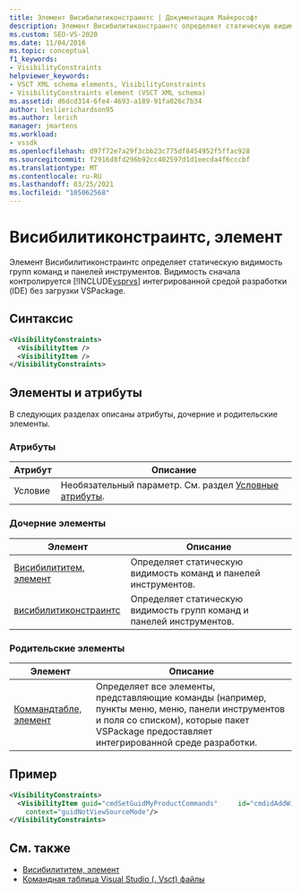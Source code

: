 ```yaml
---
title: Элемент Висибилитиконстраинтс | Документация Майкрософт
description: Элемент Висибилитиконстраинтс определяет статическую видимость групп команд и панелей инструментов.
ms.custom: SEO-VS-2020
ms.date: 11/04/2016
ms.topic: conceptual
f1_keywords:
- VisibilityConstraints
helpviewer_keywords:
- VSCT XML schema elements, VisibilityConstraints
- VisibilityConstraints element (VSCT XML schema)
ms.assetid: d6dcd314-6fe4-4693-a189-91fa026c7b34
author: leslierichardson95
ms.author: lerich
manager: jmartens
ms.workload:
- vssdk
ms.openlocfilehash: d97f72e7a29f3cbb23c775df8454952f5ffac928
ms.sourcegitcommit: f2916d8fd296b92cc402597d1d1eecda4f6cccbf
ms.translationtype: MT
ms.contentlocale: ru-RU
ms.lasthandoff: 03/25/2021
ms.locfileid: "105062568"
---
```

# <a name="visibilityconstraints-element"></a>Висибилитиконстраинтс, элемент
Элемент Висибилитиконстраинтс определяет статическую видимость групп команд и панелей инструментов. Видимость сначала контролируется [!INCLUDE[vsprvs](../code-quality/includes/vsprvs_md.md)] интегрированной средой разработки (IDE) без загрузки VSPackage.

## <a name="syntax"></a>Синтаксис

```xml
<VisibilityConstraints>
  <VisibilityItem />
  <VisibilityItem />
</VisibilityConstraints>
```

## <a name="attributes-and-elements"></a>Элементы и атрибуты
 В следующих разделах описаны атрибуты, дочерние и родительские элементы.

### <a name="attributes"></a>Атрибуты

|Атрибут|Описание|
|---------------|-----------------|
|Условие|Необязательный параметр. См. раздел [Условные атрибуты](../extensibility/vsct-xml-schema-conditional-attributes.md).|

### <a name="child-elements"></a>Дочерние элементы

|Элемент|Описание|
|-------------|-----------------|
|[Висибилититем, элемент](../extensibility/visibilityitem-element.md)|Определяет статическую видимость команд и панелей инструментов.|
|[висибилитиконстраинтс](../extensibility/visibilityconstraints-element.md)|Определяет статическую видимость групп команд и панелей инструментов.|

### <a name="parent-elements"></a>Родительские элементы

|Элемент|Описание|
|-------------|-----------------|
|[Коммандтабле, элемент](../extensibility/commandtable-element.md)|Определяет все элементы, представляющие команды (например, пункты меню, меню, панели инструментов и поля со списком), которые пакет VSPackage предоставляет интегрированной среде разработки.|

## <a name="example"></a>Пример

```xml
<VisibilityConstraints>
  <VisibilityItem guid="cmdSetGuidMyProductCommands"     id="cmdidAddWidget"
    context="guidNotViewSourceMode"/>
</VisibilityConstraints>
```

## <a name="see-also"></a>См. также
- [Висибилититем, элемент](../extensibility/visibilityitem-element.md)
- [Командная таблица Visual Studio (. Vsct) файлы](../extensibility/internals/visual-studio-command-table-dot-vsct-files.md)
